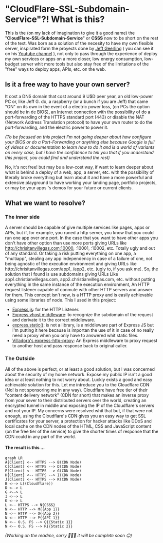 # "CloudFlare-SSL-Subdomain-Service"?! What is this?

This is the (on my lack of imagination to give it a good name) the "**CloudFlare-SSL-Subdomain-Service**" or **CSSS** now to be short on the rest of the text. Was born as a solution of the necesity to have my own flexible server, inspirated form the proyects done by [Jeff Geerling](https://www.jeffgeerling.com/) ( you can see it on his [Youtube channel](https://www.youtube.com/channel/UCR-DXc1voovS8nhAvccRZhg) ), not only to pass through the experience of deploy my own services or apps on a more closer, low energy consumption, low-budget server whit more tools but also stay free of the limitations of the "free" ways to deploy apps, APIs, etc. on the web.


## Is it a free way to have your own server?
It cost a DNS domain that cost around 9 U$D peer year, an old low-power PC or, like Jeff G. do, a raspberry (or a bunch if you are Jeff) that came "ON" on its own in the event of a electric power loss, (on PCs the option should be in de BIOS), an Internet connection with the possibility of do a port-forwarding of the HTTPS standard port (443) or disable the NAT (Network Address Translation protocol) to have your own router to do the port-forwarding, and the electric power to power it.

*(To be focused on this project I'm not going deeper about how configure your BIOS or do a Port-Forwarding or anything else because Google is full of videos or documentation to learn how to do it and is a world of variants on every case, but i have the confidence to tell you that if you understand this project, you could find and understand the rest)*

No, it's not free! but may be a low-cost way, if want to learn deeper about what is behind a deploy of a web, app, a server, etc. with the possibility of literally broke everything but learn about it and have a more powerful and extensive playground to have working your landing page, portfolio projects, or may be your apps 's demos for your future or current clients.

## What we want to resolve?

### The inner side
A server should be capable of give multiple services like pages, apps or APIs, but if, for example, you runed a http server, you know that you could run one app over one port. In the case that you want to have other apps you don't have other option than use more ports giving URLs like http://chrisitanvillegas.com:10000, :10001, :10002, etc. Totally ugly and out of any standard. Or taking a risk putting everything on one app, a "multiapp", stealing any app independency in case of a failure of one, not being agnostic of the execution environment and giving URLs like http://chrisitanvillegas.com/app1, /app2, etc. (ugly to, if you ask me).
So, the solution that I found is use subdomains giving URLs Like app1.christianvillegas.com, app2.christianvillegas.com, etc. without putting everything in the same instance of the execution environment, An HTTP request listener capable of conmute with other HTTP servers and answer for them. This concept isn't new, is a HTTP proxy and is easily achievable using some libraries of node. This I used in this project:

 - [Express.js](https://expressjs.com/): for the HTTP Listener.
 - [Express vhost middleware](https://expressjs.com/en/resources/middleware/vhost.html): to recognize the subdomain of the request and derivate it to the correct middleware.
 - [express.static()](https://expressjs.com/es/starter/static-files.html): is not a library, is a middleware part of Express JS but I'm putting it here because is importan the use of it in case of no really need a proxy when you only have to answered whit static files.
 - [Villadora's express-http-proxy](https://github.com/villadora/express-http-proxy): An Express middleware to proxy request to another host and pass response back to original caller. 
 
### The Outside
All of the above is perfect, or at least a good solution, but I was concerned about the security of my home network. Expose my public IP isn't a good idea or at least nothing to not worry about. Luckly exists a good and easy achievable solution for this. Let me introduce you to the Cloudflare CDN (No! is not sponsoring me in any way). Cloudflare have free tier of their "content delivery network" (CDN for short) that makes an inverse proxy from your sever to their distributed servers over the world, creating an encrypted tunnel in middle and exposing the IP of the Cloudflare's servers and not your IP. 
My concerns were resolved whit that but, if that were not enough, using the Cloudflare's CDN gives you an easy way to get SSL certificates for your server, a protection for hacker attacks like DDoS and local cache on the CDN nodes of the HTML, CSS and JavaScript content (on the free tier of the service) to give the shorter times of response that the CDN could in any part of the world.

#### The result is this ...
```mermaid
graph LR
A[Client] <-- HTTPS --> B(CDN Node)
C[Client] <-- HTTPS --> D(CDN Node)
F[Client] <-- HTTPS --> G(CDN Node)
H[Client] <-- HTTPS --> I(CDN Node)
J[Client] <-- HTTPS --> K(CDN Node)
B <--> L((Cloudflare))
D <--> L
G <--> L
I <--> L
K <--> L
L <-- HTTPS --> N{CSSS}
N <-- HTTP --> M{{App 1}}
N <-- HTTP --> O{{App 2}}
N <-- HTTP --> P{{API 1}}
N <-- O.S. FS --> Q{{Static 1}}
N <-- O.S. FS --> R{{Static 2}}
```

*(Working on the readme, sorry 🙇🏻‍♂️ 
it will be complete soon 😊)*

